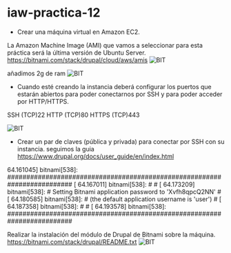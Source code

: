 # iaw-practica-12

* Crear una máquina virtual en Amazon EC2.

La Amazon Machine Image (AMI) que vamos a seleccionar para esta práctica será la última versión de Ubuntu Server.
https://bitnami.com/stack/drupal/cloud/aws/amis
![BIT](https://github.com/jesus2307/iaw-practica-12/blob/main/imagen/1.PNG "BIT")

 añadimos 2g de ram
 ![BIT](https://github.com/jesus2307/iaw-practica-12/blob/main/imagen/2.PNG "BIT")
* Cuando esté creando la instancia deberá configurar los puertos que estarán abiertos para poder conectarnos por SSH y para poder acceder por HTTP/HTTPS.

SSH (TCP)22
HTTP (TCP)80
HTTPS (TCP)443

![BIT](https://github.com/jesus2307/iaw-practica-12/blob/main/imagen/3.PNG "BIT")
* Crear un par de claves (pública y privada) para conectar por SSH con su instancia.
seguimos la guia 
https://www.drupal.org/docs/user_guide/en/index.html

64.161045] bitnami[538]: #########################################################################
[   64.167011] bitnami[538]: #                                                                       #
[   64.173209] bitnami[538]: #        Setting Bitnami application password to 'Xvfh8qpcQ2NN'         #
[   64.180585] bitnami[538]: #        (the default application username is 'user')                   #
[   64.187358] bitnami[538]: #                                                                       #
[   64.193578] bitnami[538]: #########################################################################

Realizar la instalación del módulo de Drupal de Bitnami sobre la máquina. 
https://bitnami.com/stack/drupal/README.txt
![BIT](https://github.com/jesus2307/iaw-practica-12/blob/main/imagen/4.PNG "BIT")
